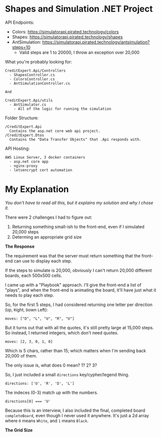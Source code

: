 # Shapes and Simulation .NET Project

API Endpoints:
  - Colors: https://simulatorapi.pirated.technology/colors
  - Shapes: https://simulatorapi.pirated.technology/shapes
  - AntSimulation: https://simulatorapi.pirated.technology/antsimulation?steps=10
    - Valid steps are 1 to 20000, I throw an exception over 20,000

What you're probably looking for:
```
CreditExpert.Api/Controllers
  - ShapesController.cs
  - ColorsController.cs
  - AntSimulationController.cs

And

CreditExpert.Api/utils
  - AntSimulator.cs
    - All of the logic for running the simulation
```

Folder Structure:
```
/CreditExpert.Api
  Contains the asp.net core web api project.
/CreditExpert.Dtos
  Contains the "Data Transfer Objects" that .Api responds with.
```

API Hosting:
```
AWS Linux Server, 3 docker containers
  - asp.net core app
  - nginx-proxy
  - letsencrypt cert automation
```

# My Explanation

_You don't have to read all this, but it explains my solution and why I chose it._

There were 2 challenges I had to figure out:

1) Returning something small-ish to the front-end, even if I simulated 20,000 steps
2) Determing an appropriate grid size

__The Response__

The requirement was that the server must return something that the front-end can use to display each step.

If the steps to simulate is 20,000, obviously I can't return 20,000 different boards, each 500x500 cells.

I came up with a "Playbook" approach. I'll give the front-end a list of "plays", and when the front-end is animating the board, it'll have just what it needs to play each step.

So, for the first 5 steps, I had considered returning one letter per direction (`U`p, `R`ight, `D`own `L`eft):

`moves: ["D", "L", "U", "R", "U"]`

But it turns out that with all the quotes, it's still pretty large at 15,000 steps. So instead, I returned integers, which don't need quotes.

`moves: [2, 3, 0, 1, 0]`

Which is 5 chars, rather than 15; which matters when I'm sending back 20,000 of them.

The only issue is, what does 0 mean? 1? 2? 3?

So, I just included a small `directions` key/cypher/legend thing.

`directions: ['U', 'R', 'D', 'L']`

The indeces (0-3) match up with the numbers.

`directions[0] === 'U'`

Because this is an interview, I also included the final, completed board `completeBoard`, even though I never used it anywhere. It's just a 2d array where `0` means `White`, and `1` means `Black`.

__The Grid Size__
